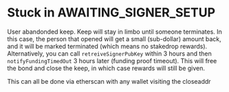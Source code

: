 # Stuck in AWAITING_SIGNER_SETUP

User abandonded keep. Keep will stay in limbo until someone terminates. In this
case, the person that opened will get a small (sub-dollar) amount back, and it
will be marked terminated (which means no stakedrop rewards).  Alternatively,
you can call `retreiveSignerPubKey` within 3 hours and then
`notifyFundingTimedOut` 3 hours later (funding proof timeout). This will free
the bond and close the keep, in which case rewards will still be given.

This can all be done via etherscan with any wallet visiting the closeaddr
